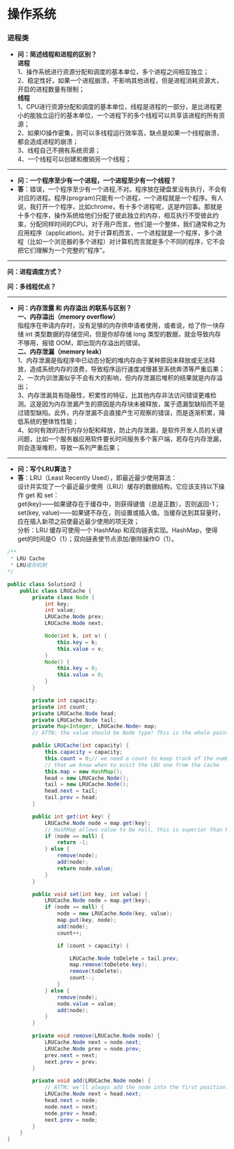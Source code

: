 # 操作系统

### 进程类

* **问：简述线程和进程的区别？**  
**进程**  
1、操作系统进行资源分配和调度的基本单位，多个进程之间相互独立；  
2、稳定性好，如果一个进程崩溃，不影响其他进程，但是进程消耗资源大，开启的进程数量有限制；  
**线程**  
1、CPU进行资源分配和调度的基本单位，线程是进程的一部分，是比进程更小的能独立运行的基本单位，一个进程下的多个线程可以共享该进程的所有资源；  
2、如果IO操作密集，则可以多线程运行效率高，缺点是如果一个线程崩溃，都会造成进程的崩溃；  
3、线程自己不拥有系统资源；  
4、一个线程可以创建和撤销另一个线程；  
****
* **问：一个程序至少有一个进程，一个进程至少有一个线程？**
* **答**：错误，一个程序至少有一个进程,不对。程序放在硬盘里没有执行，不会有对应的进程。程序(program)只能有一个进程，一个进程就是一个程序。有人说，我打开一个程序，比如chrome，有十多个进程呢，这是咋回事。那就是十多个程序，操作系统给他们分配了彼此独立的内存，相互执行不受彼此约束，分配同样时间的CPU。对于用户而言，他们是一个整体，我们通常称之为应用程序（application)。对于计算机而言，一个进程就是一个程序，多个进程（比如一个浏览器的多个进程）对计算机而言就是多个不同的程序，它不会把它们理解为一个完整的“程序”。
****
**问：进程调度方式？**

**问：多线程优点？**
****
* **问：内存泄露 和 内存溢出 的联系与区别？**  
**一、内存溢出（memory overflow）**  
指程序在申请内存时，没有足够的内存供申请者使用，或者说，给了你一块存储 int 类型数据的存储空间，但是你却存储 long 类型的数据，就会导致内存不够用，报错 OOM，即出现内存溢出的错误。  
**二、内存泄漏（memory leak）**  
1、内存泄漏是指程序中已动态分配的堆内存由于某种原因未释放或无法释放，造成系统内存的浪费，导致程序运行速度减慢甚至系统奔溃等严重后果；  
2、一次内训泄漏似乎不会有大的影响，但内存泄漏后堆积的结果就是内存溢出；  
3、内存泄漏具有隐蔽性，积累性的特征，比其他内存非法访问错误更难检测。这是因为内存泄漏产生的原因是内存块未被释放，属于遗漏型缺陷而不是过错型缺陷。此外，内存泄漏不会直接产生可观察的错误，而是逐渐积累，降低系统的整体性性能；  
4、如何有效的进行内存分配和释放，防止内存泄漏，是软件开发人员的关键问题，比如一个服务器应用软件要长时间服务多个客户端，若存在内存泄漏，则会逐渐堆积，导致一系列严重后果；
****
* **问：写个LRU算法？**
* **答**：LRU（Least Recently Used），即最近最少使用算法：  
设计并实现了一个最近最少使用（LRU）缓存的数据结构，它应该支持以下操作 get 和 set：  
get(key)——如果键存在于缓存中，则获得键值（总是正数），否则返回-1；  
set(key, value)——如果键不存在，则设置或插入值。当缓存达到其容量时，应在插入新项之前使最近最少使用的项无效；  
分析：LRU 缓存可使用一个 HashMap 和双向链表实现。HashMap，使得get的时间是O（1）；双向链表使节点添加/删除操作O（1）。
```java
/**
 * LRU Cache
 * LRU缓存机制
*/

public class Solution2 {
    public class LRUCache {
        private class Node {
            int key;
            int value;
            LRUCache.Node prev;
            LRUCache.Node next;

            Node(int k, int v) {
                this.key = k;
                this.value = v;
            }
            Node() {
                this.key = 0;
                this.value = 0;
            }
        }

        private int capacity;
        private int count;
        private LRUCache.Node head;
        private LRUCache.Node tail;
        private Map<Integer, LRUCache.Node> map;
        // ATTN: the value should be Node type! This is the whole point of having a class called Node!

        public LRUCache(int capacity) {
            this.capacity = capacity;
            this.count = 0;// we need a count to keep track of the number of elements in the cache so
            // that we know when to evict the LRU one from the cache
            this.map = new HashMap();
            head = new LRUCache.Node();
            tail = new LRUCache.Node();
            head.next = tail;
            tail.prev = head;
        }

        public int get(int key) {
            LRUCache.Node node = map.get(key);
            // HashMap allows value to be null, this is superior than HashTable!
            if (node == null) {
                return -1;
            } else {
                remove(node);
                add(node);
                return node.value;
            }
        }

        public void set(int key, int value) {
            LRUCache.Node node = map.get(key);
            if (node == null) {
                node = new LRUCache.Node(key, value);
                map.put(key, node);
                add(node);
                count++;

                if (count > capacity) {

                    LRUCache.Node toDelete = tail.prev;
                    map.remove(toDelete.key);
                    remove(toDelete);
                    count--;
                }
            } else {
                remove(node);
                node.value = value;
                add(node);
            }
        }

        private void remove(LRUCache.Node node) {
            LRUCache.Node next = node.next;
            LRUCache.Node prev = node.prev;
            prev.next = next;
            next.prev = prev;
        }

        private void add(LRUCache.Node node) {
            // ATTN: we'll always add the node into the first position: head.next!!!!
            LRUCache.Node next = head.next;
            head.next = node;
            node.next = next;
            node.prev = head;
            next.prev = node;
        }
    }
}
```




